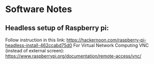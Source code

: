 # Software Notes
## Headless setup of Raspberry pi:
Follow instruction in this link: https://hackernoon.com/raspberry-pi-headless-install-462ccabd75d0
For Virtual Network Computing VNC (instead of external screen): https://www.raspberrypi.org/documentation/remote-access/vnc/
